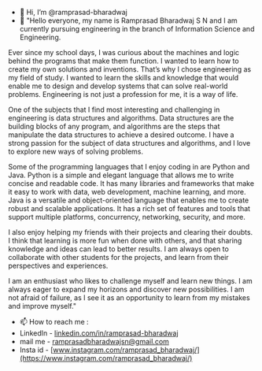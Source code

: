 - 👋 Hi, I’m @ramprasad-bharadwaj
- 🌱 "Hello everyone, my name is Ramprasad Bharadwaj S N and I am currently pursuing engineering in the branch of Information Science and Engineering.

Ever since my school days, I was curious about the machines and logic behind the programs that make them function. I wanted to learn how to create my own solutions and inventions. That’s why I chose engineering as my field of study. I wanted to learn the skills and knowledge that would enable me to design and develop systems that can solve real-world problems. Engineering is not just a profession for me, it is a way of life.

One of the subjects that I find most interesting and challenging in engineering is data structures and algorithms. Data structures are the building blocks of any program, and algorithms are the steps that manipulate the data structures to achieve a desired outcome. I have a strong passion for the subject of data structures and algorithms, and I love to explore new ways of solving problems.

Some of the programming languages that I enjoy coding in are Python and Java. Python is a simple and elegant language that allows me to write concise and readable code. It has many libraries and frameworks that make it easy to work with data, web development, machine learning, and more. Java is a versatile and object-oriented language that enables me to create robust and scalable applications. It has a rich set of features and tools that support multiple platforms, concurrency, networking, security, and more.

I also enjoy helping my friends with their projects and clearing their doubts. I think that learning is more fun when done with others, and that sharing knowledge and ideas can lead to better results. I am always open to collaborate with other students for the projects, and learn from their perspectives and experiences.

I am an enthusiast who likes to challenge myself and learn new things. I am always eager to expand my horizons and discover new possibilities. I am not afraid of failure, as I see it as an opportunity to learn from my mistakes and improve myself."

- 📫 How to reach me :
- LinkedIn - [linkedin.com/in/ramprasad-bharadwaj](https://www.linkedin.com/in/ramprasad-bharadwaj/)
- mail me - ramprasadbharadwajsn@gmail.com
- Insta id - [www.instagram.com/ramprasad_bharadwaj/](https://www.instagram.com/ramprasad_bharadwaj/)

<!---
ramprasad-bharadwaj/ramprasad-bharadwaj is a ✨ special ✨ repository because its `README.md` (this file) appears on your GitHub profile.
You can click the Preview link to take a look at your changes.
--->
